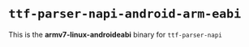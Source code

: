 # `ttf-parser-napi-android-arm-eabi`

This is the **armv7-linux-androideabi** binary for `ttf-parser-napi`
